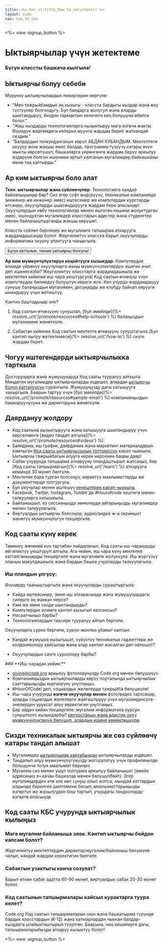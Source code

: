 ```yaml
---
title: <%= hoc_s(:title_how_to_volunteers) %>
layout: wide
nav: how_to_nav
---
```

<%= view :signup_button %>

# Ыктыярчылар үчүн жетектеме

### Бүгүн классты башкача кылгыла!

## Ыктыярчы болуу себеби

Мурунку ыктыярчылардын пикирлерин көргүлө:

- "Мен тажрыйбамдын эң кызыгы - класста бардыгы кыздар жана өңү түстүүлөр болгондугу. Бул балдарга жолугуп жана аларды шыктандыруу, биздин тармактын келечеги кең болушуна өбөлгө болот."
- "Жаш кыздарды технологияларга кызыктыруу мага өзгөчө жакты. Өзүмдүн жергемдеги келерки муунга жардам берип жаткандай сездим."
- "Балдардын толкунданганын көрүп АБДАН КУБАНДЫМ. Мектептеги окуусу анча жакшы эмес балдар, программа түзүүчү катары өзүн мыкты көрсөтүшүп, башкаларга үйрөнгөнгө жардам берүү аркылуу өздөрүнө болгон ишеними артып калганын мугалимдер байкашканы мени таң калтырды."

## Ар ким ыктыярчы боло алат

**Техн. ыктыярчылар жана сүйлөөчүлөр**: Технологияга кандай байланышыңар бар? Сиз эгер софт өндүрүүчү, техникалык компанияда (инженер же инженер эмес) иштесеңер же компүтердик курстарды өтсөңөр, окуучуларды шыктандырууга жардам бере аласыңар! Окуучулардын көбү технологиялар менен иштеген кишини жолуктурган эмес, ошондуктан мугалимдер класстарын адистер жана студенттер менен байланыштырганды жакшы көрүшөт.

Класста сүйлөп берсеңер же мугалимге тапшырма аткарууга жардамдашсаңар болот. Жергиликтүү класска барып окуучуларды информатика окууну улантууга чакыргыла.

<button>Бүгүн катталып, техник ыктыярчы болгула!</button></p> 

**Ар ким мүмкүнчүлүктөрүн кеңейтүүгө кызыкдар**: Компүтердик илимди үйрөнүү окуучуларга жаңы мүмкүнчүлүктөрдүн эшигин ачат деп ишенесизби? Жергиликтүү класстарга жардамдашкыла же мектептен кийинки иш-чара уюштургула! Код саатын өткөзүш үчүн компүтердик билимдүү болуштун кереги жок. Көп учурда жардамдашуу сунушу балаңыздын мугалимин, досуңарды же клубду байкап көрүүгө ынандыруу үчүн жетиштүү.

Кантип баштадыңар эле?

1. Код саатын өткөзүүнү сунуштап, [бул эмейлди](%= resolve_url('/promote/resources#help-schools') %) балаңыздын мугалимине жөнөткүлө.

2. Сабактан кийинки Код саатын мектепте өткөзүүнү сунуштагыла.[Бул кантип кылуу жетектемеси](%= resolve_url('/how-to') %) сизге жардам берет.

## Чогуу иштегендерди ыктыярчылыкка тарткыла

Досторуңарга жана жумушуңарда Код сааты тууралуу айткыла. Миңдеген мугалимдер ыктыярчыларды издешет, алардан [ыктыярчы болуп катталуусун](https://code.org/volunteer) сурангыла. Жумушуңузду дагы катышууга чакыргыла. Баарын тартуу үчүн [бул эмейлди](%= resolve_url('/promote/resources#sample-email') %) компанияңыздын башкаруучусуна же директоруна жөнөткүлө.

## Даярдануу жолдору

- Код саатына кызыктырууга жана катышууга шыктандыруу үчүн көрсөткөнгө [видео тандап алгыла](%= resolve_url('/promote/resources#videos') %).
- Баяндама, иш график, даярданма жана маркетинг материалдарын камтыган [Код сааты ыктыярчысынын топтомосун](/files/hoc-volunteer-toolkit.pdf) карап чыккыла. Ыктыярчы тажрыйбасын алууга керек нерсенин баары даяр!
- Сабак учурунда тапшырма аткарууну пландаштырып жатсаңыз, бир [Код сааты тапшырмасын](%= resolve_url('/learn') %) аткарууга кеминде 30 мүнөт бөлгүлө.
- Мектепке бара турган болсоңуз, керектүү маалыматтарды же документтерди толтургула.
- Бул окучулар менен иштешүү [кеңештерин карап чыккыла](https://code.org/files/CSTT_Volunteers.pdf).
- Facebook, Twitter, Instagram, Tumblr'де #Hourofcode хештеги менен талкууларга катышкыла.
- Байланышып, өз сессияңызда эмнелерди айтарыңызды мугалимдер менен талкуулагыла.
- Виртуалдык ыктыярчы болсоңор, аудио/видео ж-а скриншот жөнөтүү мүмкүнчүлүгүн текшергиле.

## Код сааты күнү керек

Төмөнкү жөнөкөй күн тартибин пайдаланып, Код сааты иш-чараңарды ийгиликтүү уюштуруп алгыла. Ага чейин, иш чара күнү мектепке катталганыңарды текшергиле жана мугалимге жолуккула. Иш жүргүзүү планын макулдашкыла жана бардык башка учурларды талкуулагыла.

### **Иш пландын үлгүсү:**

Өзүңөрдү тааныштыргыла жана окуучуларды сураштыргыла: </ul>

- Кайда иштейсиңер, эмне иш аткарасыңар жана жумушуңардагы силерге эң жаккан нерсе?
- Ким же эмне сизди шыктандырды?
- Компүтердик илимге кантип кызыгып калгансыз?
- Насаатчыңыз барбы?
- Технологиялардын таасири тууралуу айтып бергиле.
  
Окуучуларга суроо бергиле, суроо-жоопко убакыт калсын.</br> 

- Кандай жумушка кызыгышат, сүйүктүү техникалык гаджеттери же колдонмолору кайсылар жана алар кантип жасалган деп ойлошот? 
- Окуучулардын сизге суроолору барбы?</ul></td> </tr> 
    </tbody> </table> 
    ### **Иш-чарадан кийин:**
    
    - giving@code.org аркылуу фотолоруңузду Code.org менен бөлүшүңүз.
    - Компанияңыздын ыктыярчыларды көрүү порталында ыктыярчылык сааттарыңызды киргизүүнү унутпаңыз.
    - #HourOfCode! деп, социалдык желелерде тажрыйба бөлүшкүлө!
    - Иш-чара учурунда **өзгөчө окуучулар менен** фото/видео тартсаңар, аларды социалдык желелерге жайгаштыруу үчүн мугалимден/ата-энелерден уруксат алуу керектигин унутпаңыз.
    - Бир айдан кийин текшергиле: мугалим информатика курсун сунуштоого кызыкдарбы? [ ресурстарын жана адистик окуу мүмкүнчүлүктөрүн бөлүшүп, алардын ишине көмөктөшкүлө](https://code.org/yourschool).
    ## Сизди техникалык ыктыярчы же сөз сүйлөөчү катары тандап алышат
    
    - Мугалимдер [ыктыярчылар картабыздан](https://code.org/volunteer/local) ыктыярчыларды издешет.
    - Тандалып алуу мүмкүнчүлүгүңүздү жогорулатуу үчүн профилиңизде болушунча толук маалымат бериңиз.
    - Мугалим сиз менен ушул толтурма аркылуу байланышат (эмейл адресиңиз эч качан башкалар менен бөлүшүлбөйт). *Эгер мугалимдерден өтө эле көп сунуш алып жатса, мындай каттардын алдында берилген шилтемени басып, маалыматтарыңызды өзгөртүп же жазылуудан баш тартып, учурдагы тандоолорду өзгөртө аласыңар.*
    ## Код сааты КБС учурунда ыктыярчылык кылыңыз
    
    ### **Мага мугалим байланыша элек. Кантип ыктыярчы бойдон калсам болот?**
    
    Жергиликтүү мектептердин директор/мугалим/байланыш бөлүмүнө чалып, кандай жардам керектигин билгиле.
    
    ### **Сабактын узактыгы канча созулат?**
    
    Барып өткөн сабак адатта 60-90 мүнөт, виртуалдык сабак 20-30 мүнөт болот.
    
    ### **Код саатынын тапшырмалары кайсыл курактарга туура келет?**
    
    Code.org Код саатын тапшырмаларын оюн жана башкатырма түрүндө бардык класстардын (K-12) жана катмарлардан чыккан балдар-кыздарга ылайыкташтырып түзүлгөн. Баарына, чоң кишилерге дагы, тапшырмаларыбызды аткаруу кызыктуу болот!
    
    <%= view :signup_button %>
